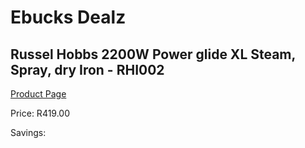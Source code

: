 
# Ebucks Dealz
## Russel Hobbs 2200W Power glide XL Steam, Spray, dry Iron - RHI002
[Product Page](https://www.ebucks.com/web/shop/productSelected.do?prodId=1214545990&catId=1240544438)

Price: R419.00

Savings: 


	
